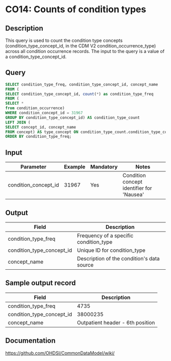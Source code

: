# CO14: Counts of condition types

## Description
This query is used to count the condition type concepts (condition_type_concept_id, in the CDM V2 condition_occurrence_type) across all condition occurrence records. The input to the query is a value of a condition_type_concept_id.

## Query
```sql
SELECT condition_type_freq, condition_type_concept_id, concept_name
FROM (
SELECT condition_type_concept_id, count(*) as condition_type_freq
FROM (
SELECT *
from condition_occurrence)
WHERE condition_concept_id = 31967
GROUP BY condition_type_concept_id) AS condition_type_count
LEFT JOIN (
SELECT concept_id, concept_name
FROM concept) AS type_concept ON condition_type_count.condition_type_concept_id=type_concept.concept_id
ORDER BY condition_type_freq;
```

## Input

| Parameter |  Example |  Mandatory |  Notes |
| --- | --- | --- | --- |
| condition_concept_id | 31967 | Yes | Condition concept identifier for 'Nausea' |

## Output

|  Field |  Description |
| --- | --- |
| condition_type_freq | Frequency of a specific condition_type |
| condition_type_concept_id | Unique ID for condition_type |
| concept_name |  Description of the condition's data source |

## Sample output record

|  Field |  Description |
| --- | --- |
| condition_type_freq | 4735 |
| condition_type_concept_id | 38000235 |
| concept_name | Outpatient header - 6th position |


## Documentation
https://github.com/OHDSI/CommonDataModel/wiki/
